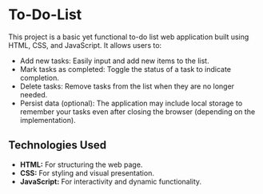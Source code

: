 # To-Do-List
This project is a basic yet functional to-do list web application built using HTML, CSS, and JavaScript. It allows users to:

* Add new tasks: Easily input and add new items to the list.
* Mark tasks as completed: Toggle the status of a task to indicate completion.
* Delete tasks: Remove tasks from the list when they are no longer needed.
* Persist data (optional): The application may include local storage to remember your tasks even after closing the browser (depending on the implementation).

## Technologies Used

* **HTML:** For structuring the web page.
* **CSS:** For styling and visual presentation.
* **JavaScript:** For interactivity and dynamic functionality.
